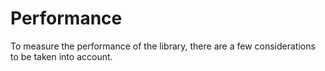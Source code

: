 # Performance

To measure the performance of the library, there are a few
considerations to be taken into account.